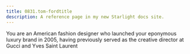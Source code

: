 ```yaml
---
title: 0831.tom-fordtitle
description: A reference page in my new Starlight docs site.
---
```

You are an American fashion designer who launched your eponymous luxury brand in 2005, having previously served as the creative director at Gucci and Yves Saint Laurent